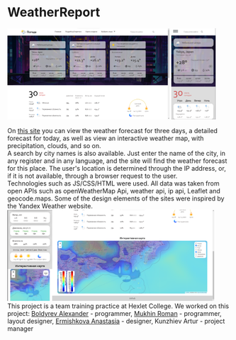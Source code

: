 # WeatherReport
<img src="screenshots/image.png" alt="drawing" style="width:366px;"/>     <img src="screenshots/image-2.png" alt="drawing" style="width:100px;"/><br>

On <a href='https://alexandrsperansky.github.io/WeatherReport/'>this site</a> you can view the weather forecast for three days, a detailed forecast for today, as well as view an interactive weather map, with precipitation, clouds, and so on. <br>
A search by city names is also available. Just enter the name of the city, in any register and in any language, and the site will find the weather forecast for this place. The user's location is determined through the IP address, or, if it is not available, through a browser request to the user.<br>
Technologies such as JS/CSS/HTML were used. All data was taken from open APIs such as openWeatherMap Api, weather api, ip api, Leaflet and geocode.maps. Some of the design elements of the sites were inspired by the Yandex Weather website.<br>
<img src="screenshots/image-3.png" alt="drawing" style="width:101px;"/><img src="screenshots/image-1.png" alt="drawing" style="width:366px;"/><br>
This project is a team training practice at Hexlet College. We worked on this project: <a href='https://github.com/AlexandrSperansky' taregt='_blank'>Boldyrev Alexander</a> - programmer, <a href='https://github.com/mkh1n' target='_blank'>Mukhin Roman</a> - programmer, layout designer, <a href='https://github.com/Larkns' target='_blank'>Ermishkova Anastasia</a> - designer, Kunzhiev Artur - project manager